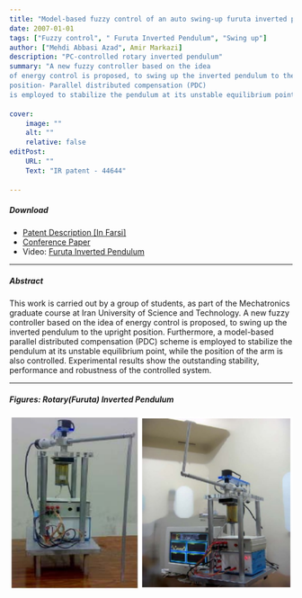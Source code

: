 ```yaml
---
title: "Model-based fuzzy control of an auto swing-up furuta inverted pendulum" 
date: 2007-01-01
tags: ["Fuzzy control", " Furuta Inverted Pendulum", "Swing up"]
author: ["Mehdi Abbasi Azad", Amir Markazi]
description: "PC-controlled rotary inverted pendulum" 
summary: "A new fuzzy controller based on the idea 
of energy control is proposed, to swing up the inverted pendulum to the upright 
position- Parallel distributed compensation (PDC) 
is employed to stabilize the pendulum at its unstable equilibrium point."

cover:
    image: ""
    alt: ""
    relative: false
editPost:
    URL: ""
    Text: "IR patent - 44644"

---
```


##### Download

+ [Patent Description [In Farsi]](patent_description.pdf)
+ [Conference Paper](FIP_paper.pdf)
+ Video: [Furuta Inverted Pendulum](https://youtu.be/yYVXt_WMABs)


---

##### Abstract

This work is carried out by a group of students, as 
part of the Mechatronics graduate course at Iran University of Science and Technology. A new fuzzy controller based on the idea of energy control is proposed, to swing up the inverted pendulum to the upright position. Furthermore, a model-based parallel distributed compensation (PDC)  scheme is employed to stabilize the pendulum at its unstable equilibrium point, while the position of the arm is also controlled. Experimental results show the outstanding 
stability, performance and robustness of the controlled system. 

---
##### Figures: Rotary(Furuta) Inverted Pendulum

![](FIP_pic.png)





